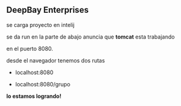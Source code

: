 ## DeepBay Enterprises

se carga proyecto en intelij

se da run en la parte de abajo anuncia que **tomcat** esta trabajando 

en el puerto 8080.

desde el navegador tenemos dos rutas 


* localhost:8080

* localhost:8080/grupo

**lo estamos logrando!**
